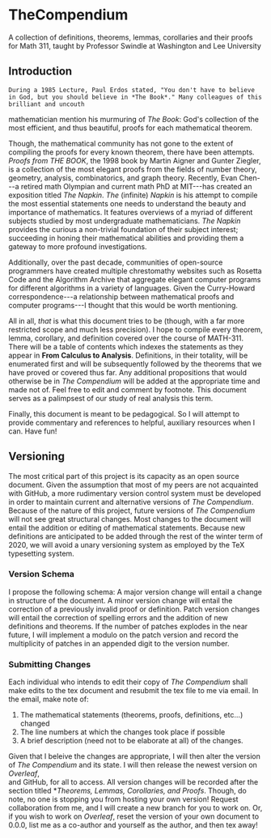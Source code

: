 # TheCompendium
A collection of definitions, theorems, lemmas, corollaries and their proofs for Math 311, taught by Professor Swindle at Washington and Lee University

## Introduction
	During a 1985 Lecture, Paul Erdos stated, "You don't have to believe in God, but you should believe in *The Book*." Many colleagues of this brilliant and uncouth
mathematician mention his murmuring of *The Book*: God's collection of the most efficient, and thus beautiful, proofs for each mathematical theorem.

Though, the mathematical community has not gone to the extent of compiling the proofs for every known theorem, there have been attempts. *Proofs from THE BOOK*, the 1998
book by Martin Aigner and Gunter Ziegler, is a collection of the most elegant proofs from the fields of number theory, geometry, analysis, combinatorics, and graph theory.
Recently, Evan Chen---a retired math Olympian and current math PhD at MIT---has created an exposition titled *The Napkin*. *The* (infinite) *Napkin* is his attempt to
compile the most essential statements one needs to understand the beauty and importance of mathematics. It features overviews of a myriad of different subjects studied by most
undergraduate mathematicians. *The Napkin* provides the curious a non-trivial foundation of their subject interest; succeeding in honing their mathematical abilities and 
providing them a gateway to more profound investigations.

Additionally, over the past decade, communities of open-source programmers have created multiple chrestomathy websites such as Rosetta Code and the Algorithm Archive that
aggregate elegant computer programs for different algorithms in a variety of languages. Given the Curry-Howard correspondence---a relationship between mathematical proofs
and computer programs---I thought that this would be worth mentioning.

All in all, *that* is what this document tries to be (though, with a far more restricted scope and much less precision). I hope to compile every theorem, lemma, corollary, and
definition covered over the course of MATH-311. There will be a table of contents which indexes the statements as they appear in **From Calculus to Analysis**. Definitions, in 
their totality, will be enumerated first and will be subsequently followed by the theorems that we have proved or covered thus far. Any additional propositions that would 
otherwise be in *The Compendium* will be added at the appropriate time and made not of. Feel free to edit and comment by footnote. This document serves as a palimpsest of our
study of real analysis this term.

Finally, this document is meant to be pedagogical. So I will attempt to provide commentary and references to helpful, auxiliary resources when I can. Have fun!

## Versioning

The most critical part of this project is its capacity as an open source document. Given the assumption that most of my peers are not acquainted with GitHub, a more rudimentary
 version control system must be developed in order to maintain current and alternative versions of *The Compendium*. Because of the nature of this project, future versions of
 *The Compendium* will not see great structural changes. Most changes to the document will entail the addition or editing of mathematical statements. Because new definitions
 are anticipated to be added through the rest of the winter term of 2020, we will avoid a unary versioning system as employed by the TeX typesetting system.

### Version Schema
 I propose the following schema: A major version change will entail a change in structure of the document. A minor version change will entail the correction of a previously
invalid proof or definition. Patch version changes will entail the correction of spelling errors and the addition of new definitions and theorems. If the number of patches 
explodes in the near future, I will implement a modulo on the patch version and record the multiplicity of patches in an appended digit to the version number.

### Submitting Changes
Each individual who intends to edit their copy of *The Compendium* shall make edits to the tex document and resubmit the tex file to me via email. In the email, make
note of:
1. The mathematical statements (theorems, proofs, definitions, etc...) changed  
2. The line numbers at which the changes took place if possible
3. A brief description (need not to be elaborate at all) of the changes.  

Given that I beleive the changes are appropriate, I will then alter the version of *The Compendium* and its state. I will then release the newest version on *Overleaf*,  
 and GitHub, for all to access. All version changes will be recorded after the section titled **Theorems, Lemmas, Corollaries, and Proofs*. Though, do note, no one is stopping you from hosting your own version! Request collaboration from me, and I will create a new branch for you to work on. Or, if you wish to work on *Overleaf*, reset the version of
your own document to 0.0.0, list me as a co-author and yourself as the author, and then tex away!
